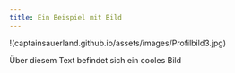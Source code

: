 ```yaml
---
title: Ein Beispiel mit Bild
---
```



!(captainsauerland.github.io/assets/images/Profilbild3.jpg)

Über diesem Text befindet sich ein cooles Bild
